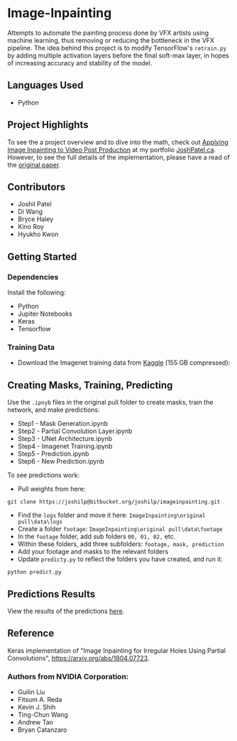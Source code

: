 # Image-Inpainting

Attempts to automate the painting process done by VFX artists using machine learning, thus removing or reducing the bottleneck in the VFX pipeline. The idea behind this project is to modify TensorFlow's `retrain.py` by adding multiple activation layers before the final soft-max layer, in hopes of increasing accuracy and stability of the model.

## Languages Used

* Python

## Project Highlights

To see the a project overview and to dive into the math, check out [Applying Image Inpainting to Video Post Production](http://joshpatel.ca/image_inpainting) at my portfolio [JoshPatel.ca](http://joshpatel.ca/). However, to see the full details of the implementation, please have a read of the [original paper](https://arxiv.org/abs/1804.07723).

## Contributors

* Joshil Patel
* Di Wang
* Bryce Haley
* Kino Roy
* Hyukho Kwon

## Getting Started

### Dependencies
Install the following:
* Python
* Jupiter Notebooks
* Keras
* Tensorflow

### Training Data

* Download the Imagenet training data from [Kaggle](https://www.kaggle.com/c/imagenet-object-localization-challenge/download/imagenet_object_localization.tar.gz) (155 GB compressed):

## Creating Masks, Training, Predicting

Use the `.ipnyb` files in the original pull folder to create masks, train the network, and make predictions:

* Step1 - Mask Generation.ipynb
* Step2 - Partial Convolution Layer.ipynb
* Step3 - UNet Architecture.ipynb
* Step4 - Imagenet Training.ipynb
* Step5 - Prediction.ipynb
* Step6 - New Prediction.ipynb

To see predictions work:
* Pull weights from here:
```
git clone https://joshilp@bitbucket.org/joshilp/imageinpainting.git
```
* Find the `logs` folder and move it here: `ImageInpainting\original pull\data\logs`
* Create  a folder `footage`: `ImageInpainting\original pull\data\footage`
* In the `footage` folder, add sub folders `00, 01, 02,` etc.
* Within these folders, add three subfolders: `footage, mask, prediction`
* Add your footage and masks to the relevant folders
* Update `predicty.py` to reflect the folders you have created, and run it:
```
python predict.py
```

## Predictions Results

View the results of the predictions [here](https://vimeo.com/310712744).

## Reference

Keras implementation of "Image Inpainting for Irregular Holes Using Partial Convolutions", https://arxiv.org/abs/1804.07723. 

### Authors from NVIDIA Corporation:
* Guilin Liu
* Fitsum A. Reda
* Kevin J. Shih
* Ting-Chun Wang
* Andrew Tao
* Bryan Catanzaro